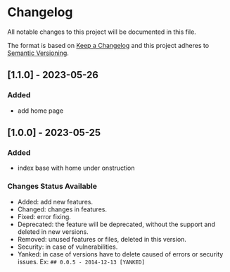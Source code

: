 # Changelog

All notable changes to this project will be documented in this file.

The format is based on [Keep a Changelog](http://keepachangelog.com/)
and this project adheres to [Semantic Versioning](http://semver.org/).

## [1.1.0] - 2023-05-26
### Added
- add home page

## [1.0.0] - 2023-05-25
### Added
- index base with home under onstruction

### Changes Status Available
- Added: add new features.
- Changed: changes in features.
- Fixed: error fixing.
- Deprecated: the feature will be deprecated, without the support and deleted in new versions.
- Removed: unused features or files, deleted in this version.
- Security: in case of vulnerabilities.
- Yanked: in case of versions have to delete caused of errors or security issues. Ex: `## 0.0.5 - 2014-12-13 [YANKED]`



